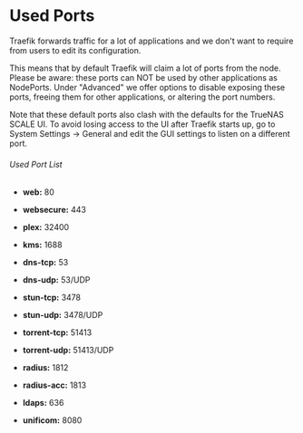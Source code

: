# Used Ports

Traefik forwards traffic for a lot of applications and we don't want to require from users to edit its configuration.

This means that by default Traefik will claim a lot of ports from the node. Please be aware: these ports can NOT be used by other applications as NodePorts. Under "Advanced" we offer options to disable exposing these ports, freeing them for other applications, or altering the port numbers.

Note that these default ports also clash with the defaults for the TrueNAS SCALE UI. To avoid losing access to the UI after Traefik starts up, go to System Settings -> General and edit the GUI settings to listen on a different port.
###### Used Port List


- **web:** 80

- **websecure:** 443

- **plex:** 32400

- **kms:** 1688

- **dns-tcp:** 53

- **dns-udp:** 53/UDP

- **stun-tcp:** 3478

- **stun-udp:** 3478/UDP

- **torrent-tcp:** 51413

- **torrent-udp:** 51413/UDP

- **radius:** 1812

- **radius-acc:** 1813

- **ldaps:** 636

- **unificom:** 8080
